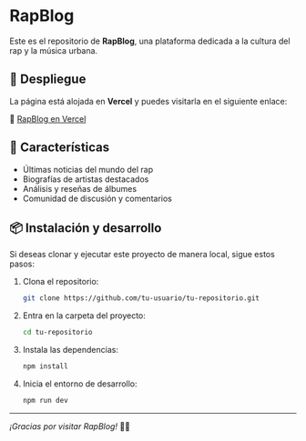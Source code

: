 # RapBlog

Este es el repositorio de **RapBlog**, una plataforma dedicada a la cultura del rap y la música urbana.

## 🚀 Despliegue

La página está alojada en **Vercel** y puedes visitarla en el siguiente enlace:

🔗 [RapBlog en Vercel](https://rapblog.vercel.app/)

## 📌 Características
- Últimas noticias del mundo del rap
- Biografías de artistas destacados
- Análisis y reseñas de álbumes
- Comunidad de discusión y comentarios

## 📦 Instalación y desarrollo

Si deseas clonar y ejecutar este proyecto de manera local, sigue estos pasos:

1. Clona el repositorio:
   ```bash
   git clone https://github.com/tu-usuario/tu-repositorio.git
   ```
2. Entra en la carpeta del proyecto:
   ```bash
   cd tu-repositorio
   ```
3. Instala las dependencias:
   ```bash
   npm install
   ```
4. Inicia el entorno de desarrollo:
   ```bash
   npm run dev
   ```


---
_¡Gracias por visitar RapBlog!_ 🎤🔥

